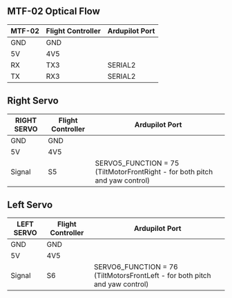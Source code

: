 
## MTF-02 Optical Flow
| MTF-02 | Flight Controller | Ardupilot Port |
|--------|-------------------|----------------|
| GND    | GND               |                |
| 5V     | 4V5               |                |
| RX     | TX3               | SERIAL2        |
| TX     | RX3               | SERIAL2        |

## Right Servo
| RIGHT SERVO | Flight Controller | Ardupilot Port                                                             |
|-------------|-------------------|----------------------------------------------------------------------------|
| GND         | GND               |                                                                            |
| 5V          | 4V5               |                                                                            |
| Signal      | S5                | SERVO5_FUNCTION = 75 (TiltMotorFrontRight - for both pitch and yaw control) |

## Left Servo
| LEFT SERVO | Flight Controller | Ardupilot Port                                                              |
|------------|-------------------|-----------------------------------------------------------------------------|
| GND        | GND               |                                                                             |
| 5V         | 4V5               |                                                                             |
| Signal     | S6                | SERVO6_FUNCTION = 76 (TiltMotorsFrontLeft - for both pitch and yaw control) |
